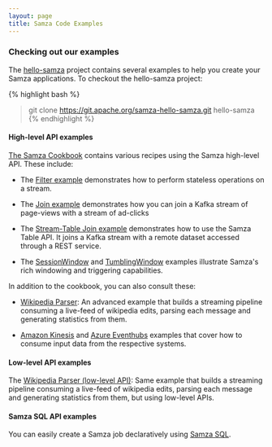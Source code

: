 ```yaml
---
layout: page
title: Samza Code Examples
---
```

<!--
   Licensed to the Apache Software Foundation (ASF) under one or more
   contributor license agreements.  See the NOTICE file distributed with
   this work for additional information regarding copyright ownership.
   The ASF licenses this file to You under the Apache License, Version 2.0
   (the "License"); you may not use this file except in compliance with
   the License.  You may obtain a copy of the License at

       http://www.apache.org/licenses/LICENSE-2.0

   Unless required by applicable law or agreed to in writing, software
   distributed under the License is distributed on an "AS IS" BASIS,
   WITHOUT WARRANTIES OR CONDITIONS OF ANY KIND, either express or implied.
   See the License for the specific language governing permissions and
   limitations under the License.
-->


### Checking out our examples

The [hello-samza](https://github.com/apache/samza-hello-samza) project contains several examples to help you create your Samza applications. To checkout the hello-samza project:

{% highlight bash %}
> git clone https://git.apache.org/samza-hello-samza.git hello-samza
{% endhighlight %}

#### High-level API examples
[The Samza Cookbook](https://github.com/apache/samza-hello-samza/tree/master/src/main/java/samza/examples/cookbook) contains various recipes using the Samza high-level API.
These include:

- The [Filter example](https://github.com/apache/samza-hello-samza/blob/latest/src/main/java/samza/examples/cookbook/FilterExample.java) demonstrates how to perform stateless operations on a stream. 

- The [Join example](https://github.com/apache/samza-hello-samza/blob/latest/src/main/java/samza/examples/cookbook/JoinExample.java) demonstrates how you can join a Kafka stream of page-views with a stream of ad-clicks

- The [Stream-Table Join example](https://github.com/apache/samza-hello-samza/blob/latest/src/main/java/samza/examples/cookbook/RemoteTableJoinExample.java) demonstrates how to use the Samza Table API. It joins a Kafka stream with a remote dataset accessed through a REST service.

- The [SessionWindow](https://github.com/apache/samza-hello-samza/blob/latest/src/main/java/samza/examples/cookbook/SessionWindowExample.java) and [TumblingWindow](https://github.com/apache/samza-hello-samza/blob/latest/src/main/java/samza/examples/cookbook/TumblingWindowExample.java) examples illustrate Samza's rich windowing and triggering capabilities.


In addition to the cookbook, you can also consult these:

- [Wikipedia Parser](https://github.com/apache/samza-hello-samza/tree/master/src/main/java/samza/examples/wikipedia): An advanced example that builds a streaming pipeline consuming a live-feed of wikipedia edits, parsing each message and generating statistics from them.


- [Amazon Kinesis](https://github.com/apache/samza-hello-samza/tree/master/src/main/java/samza/examples/kinesis) and [Azure Eventhubs](https://github.com/apache/samza-hello-samza/tree/latest/src/main/java/samza/examples/azure) examples that cover how to consume input data from the respective systems.

#### Low-level API examples
The [Wikipedia Parser (low-level API)](https://github.com/apache/samza-hello-samza/tree/latest/src/main/java/samza/examples/wikipedia/task/application): 
Same example that builds a streaming pipeline consuming a live-feed of 
wikipedia edits, parsing each message and generating statistics from them, but
using low-level APIs. 

#### Samza SQL API examples
You can easily create a Samza job declaratively using 
[Samza SQL](https://samza.apache.org/learn/tutorials/0.14/samza-sql.html).
